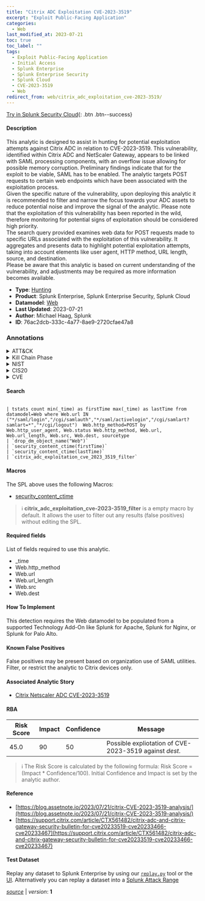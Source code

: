 ```yaml
---
title: "Citrix ADC Exploitation CVE-2023-3519"
excerpt: "Exploit Public-Facing Application"
categories:
  - Web
last_modified_at: 2023-07-21
toc: true
toc_label: ""
tags:
  - Exploit Public-Facing Application
  - Initial Access
  - Splunk Enterprise
  - Splunk Enterprise Security
  - Splunk Cloud
  - CVE-2023-3519
  - Web
redirect_from: web/citrix_adc_exploitation_cve-2023-3519/
---
```




[Try in Splunk Security Cloud](https://www.splunk.com/en_us/cyber-security.html){: .btn .btn--success}

#### Description

This analytic is designed to assist in hunting for potential exploitation attempts against Citrix ADC in relation to CVE-2023-3519. This vulnerability, identified within Citrix ADC and NetScaler Gateway, appears to be linked with SAML processing components, with an overflow issue allowing for possible memory corruption. Preliminary findings indicate that for the exploit to be viable, SAML has to be enabled. The analytic targets POST requests to certain web endpoints which have been associated with the exploitation process. \
Given the specific nature of the vulnerability, upon deploying this analytic it is recommended to filter and narrow the focus towards your ADC assets to reduce potential noise and improve the signal of the analytic. Please note that the exploitation of this vulnerability has been reported in the wild, therefore monitoring for potential signs of exploitation should be considered high priority. \
The search query provided examines web data for POST requests made to specific URLs associated with the exploitation of this vulnerability. It aggregates and presents data to highlight potential exploitation attempts, taking into account elements like user agent, HTTP method, URL length, source, and destination. \
Please be aware that this analytic is based on current understanding of the vulnerability, and adjustments may be required as more information becomes available.

- **Type**: [Hunting](https://github.com/splunk/security_content/wiki/Detection-Analytic-Types)
- **Product**: Splunk Enterprise, Splunk Enterprise Security, Splunk Cloud
- **Datamodel**: [Web](https://docs.splunk.com/Documentation/CIM/latest/User/Web)
- **Last Updated**: 2023-07-21
- **Author**: Michael Haag, Splunk
- **ID**: 76ac2dcb-333c-4a77-8ae9-2720cfae47a8

### Annotations
<details>
  <summary>ATT&CK</summary>

<div markdown="1">

#### [ATT&CK](https://attack.mitre.org/)

| ID          | Technique   | Tactic         |
| ----------- | ----------- |--------------- |
| [T1190](https://attack.mitre.org/techniques/T1190/) | Exploit Public-Facing Application | Initial Access |

</div>
</details>


<details>
  <summary>Kill Chain Phase</summary>

<div markdown="1">

* Delivery


</div>
</details>


<details>
  <summary>NIST</summary>

<div markdown="1">

* DE.AE



</div>
</details>

<details>
  <summary>CIS20</summary>

<div markdown="1">

* CIS 10



</div>
</details>

<details>
  <summary>CVE</summary>

<div markdown="1">

| ID          | Summary | [CVSS](https://nvd.nist.gov/vuln-metrics/cvss) |
| ----------- | ----------- | -------------- |
| [CVE-2023-3519](https://nvd.nist.gov/vuln/detail/CVE-2023-3519) | Unauthenticated remote code execution
 | None |



</div>
</details>


#### Search

```

| tstats count min(_time) as firstTime max(_time) as lastTime from datamodel=Web where Web.url IN ("*/saml/login","/cgi/samlauth","*/saml/activelogin","/cgi/samlart?samlart=*","*/cgi/logout")  Web.http_method=POST by Web.http_user_agent, Web.status Web.http_method, Web.url, Web.url_length, Web.src, Web.dest, sourcetype 
| `drop_dm_object_name("Web")` 
| `security_content_ctime(firstTime)` 
| `security_content_ctime(lastTime)` 
| `citrix_adc_exploitation_cve_2023_3519_filter`
```

#### Macros
The SPL above uses the following Macros:
* [security_content_ctime](https://github.com/splunk/security_content/blob/develop/macros/security_content_ctime.yml)

> :information_source:
> **citrix_adc_exploitation_cve-2023-3519_filter** is a empty macro by default. It allows the user to filter out any results (false positives) without editing the SPL.



#### Required fields
List of fields required to use this analytic.
* _time
* Web.http_method
* Web.url
* Web.url_length
* Web.src
* Web.dest



#### How To Implement
This detection requires the Web datamodel to be populated from a supported Technology Add-On like Splunk for Apache, Splunk for Nginx, or Splunk for Palo Alto.
#### Known False Positives
False positives may be present based on organization use of SAML utilities. Filter, or restrict the analytic to Citrix devices only.

#### Associated Analytic Story
* [Citrix Netscaler ADC CVE-2023-3519](/stories/citrix_netscaler_adc_cve-2023-3519)




#### RBA

| Risk Score  | Impact      | Confidence   | Message      |
| ----------- | ----------- |--------------|--------------|
| 45.0 | 90 | 50 | Possible expliotation of CVE-2023-3519 against $dest$. |


> :information_source:
> The Risk Score is calculated by the following formula: Risk Score = (Impact * Confidence/100). Initial Confidence and Impact is set by the analytic author.


#### Reference

* [https://blog.assetnote.io/2023/07/21/citrix-CVE-2023-3519-analysis/](https://blog.assetnote.io/2023/07/21/citrix-CVE-2023-3519-analysis/)
* [https://support.citrix.com/article/CTX561482/citrix-adc-and-citrix-gateway-security-bulletin-for-cve20233519-cve20233466-cve20233467](https://support.citrix.com/article/CTX561482/citrix-adc-and-citrix-gateway-security-bulletin-for-cve20233519-cve20233466-cve20233467)



#### Test Dataset
Replay any dataset to Splunk Enterprise by using our [`replay.py`](https://github.com/splunk/attack_data#using-replaypy) tool or the [UI](https://github.com/splunk/attack_data#using-ui).
Alternatively you can replay a dataset into a [Splunk Attack Range](https://github.com/splunk/attack_range#replay-dumps-into-attack-range-splunk-server)




[*source*](https://github.com/splunk/security_content/tree/develop/detections/web/citrix_adc_exploitation_cve-2023-3519.yml) \| *version*: **1**